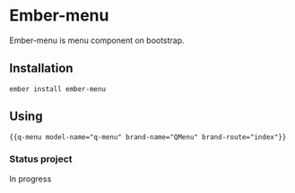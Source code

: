 # Ember-menu

Ember-menu is menu component on bootstrap. 

## Installation

```
ember install ember-menu
```

## Using
```
{{q-menu model-name="q-menu" brand-name="QMenu" brand-route="index"}}
```

### Status project
In progress

